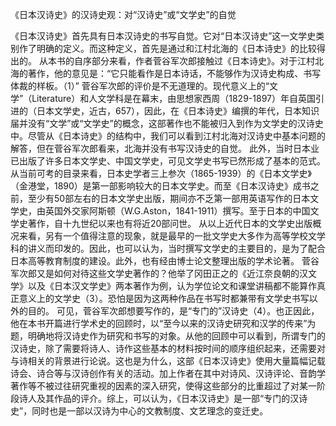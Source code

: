 《日本汉诗史》的汉诗史观：对“汉诗史”或“文学史”的自觉

《日本汉诗史》首先具有日本汉诗史的书写自觉。它对“日本汉诗史”这一文学史类别作了明确的定义。而这种定义，首先是通过和江村北海的《日本诗史》的比较得出的。
从本书的自序部分来看，作者菅谷军次郎接触过《日本诗史》。对于江村北海的著作，他的意见是：“它只能看作是日本诗话，不能够作为汉诗史构成、书写体裁的样板。（1）”
菅谷军次郎的评价是不无道理的。现代意义上的“文学”（Literature）和人文学科是在幕末，由思想家西周（1829-1897）年自英国引进的（日本文学史，近古，657），因此，在《日本诗史》编撰的年代，日本知识届并没有“文学”或“文学史”的概念，这部著作也不能被归入到作为文学史的汉诗史中。尽管从《日本诗史》的结构中，我们可以看到江村北海对汉诗史中基本问题的解答，但在菅谷军次郎看来，北海并没有书写汉诗史的自觉。
此外，当时日本业已出版了许多日本文学史、中国文学史，可见文学史书写已然形成了基本的范式。从当前可考的目录来看，日本史学者三上参次（1865-1939）的《日本文学史》（金港堂，1890）是第一部影响较大的日本文学史。而至《日本汉诗史》成书之前，至少有50部左右的日本文学史出版，期间亦不乏第一部用英语写作的日本文学史，由英国外交家阿斯顿（W.G.Aston，1841-1911）撰写。至于日本的中国文学史著作，自十九世纪以来也有将近20部问世。
从以上近代日本的文学史出版概况来看，另有一个值得注意的现象，就是最早的一批文学史大多作为高等学校文学科的讲义而印发的。因此，也可以认为，当时撰写文学史的主要目的，是为了配合日本高等教育制度的建设。此外，也有经由博士论文整理出版的学术论著。
菅谷军次郎又是如何对待这些文学史著作的？他举了冈田正之的《近江奈良朝的汉文学》以及《日本汉文学史》两本著作为例，认为学位论文和课堂讲稿都不能算作真正意义上的文学史（3）。恐怕是因为这两种作品在书写时都兼带有文学史书写以外的目的。
可见，菅谷军次郎想要写作的，是“专门的”汉诗史（4）。也正因此，他在本书开篇进行学术史的回顾时，以“至今以来的汉诗史研究和汉学的传来”为题，明确地将汉诗史作为研究和书写的对象。从他的回顾中可以看到，所谓专门的汉诗史，除了需要将诗人、诗作这些基本的材料按时间的顺序组织起来，还需要对与诗相关的背景进行论说。这也是为什么，这部《日本汉诗史》使用大量篇幅记载诗会、诗合等与汉诗创作有关的活动。加上作者在其中对诗风、汉诗评论、音韵学著作等不被过往研究重视的因素的深入研究，使得这些部分的比重超过了对某一阶段诗人及其作品的评介。综上，可以认为，《日本汉诗史》是一部“专门的汉诗史”，同时也是一部以汉诗为中心的文教制度、文艺理念的变迁史。


